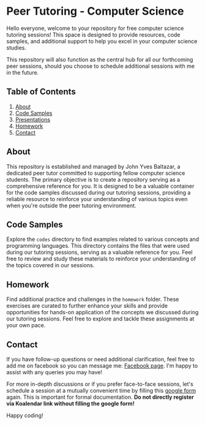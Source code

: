 # Peer Tutoring - Computer Science

Hello everyone, welcome to your repository for free computer science tutoring sessions! This space is designed to provide resources, code samples, and additional support to help you excel in your computer science studies. 

This repository will also function as the central hub for all our forthcoming peer sessions, should you choose to schedule additional sessions with me in the future.

## Table of Contents

1. [About](#about)
2. [Code Samples](#code-samples)
3. [Presentations](#presentations)
4. [Homework](#homework)
5. [Contact](#contact)

## About

This repository is established and managed by John Yves Baltazar, a dedicated peer tutor committed to supporting fellow computer science students. The primary objective is to create a repository serving as a comprehensive reference for you. It is designed to be a valuable container for the code samples discussed during our tutoring sessions, providing a reliable resource to reinforce your understanding of various topics even when you're outside the peer tutoring environment.

## Code Samples

Explore the `codes` directory to find examples related to various concepts and programming languages. This directory contains the files that were used during our tutoring sessions, serving as a valuable reference for you. Feel free to review and study these materials to reinforce your understanding of the topics covered in our sessions.

## Homework

Find additional practice and challenges in the `homework` folder. These exercises are curated to further enhance your skills and provide opportunities for hands-on application of the concepts we discussed during our tutoring sessions. Feel free to explore and tackle these assignments at your own pace. 

## Contact

If you have follow-up questions or need additional clarification, feel free to add me on facebook so you can message me: [Facebook page](https://www.facebook.com/yvesbaltazar). I'm happy to assist with any queries you may have!

For more in-depth discussions or if you prefer face-to-face sessions, let's schedule a session at a mutually convenient time by filling this [google form](https://tinyurl.com/LRCPEERTutor-Cluster5) again. This is important for formal documentation. **Do not directly register via Koalendar link without filling the google form!**  

Happy coding!